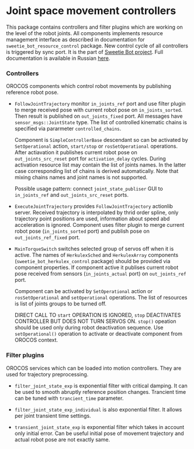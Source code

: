 Joint space movement controllers
================================

This package contains controllers and filter plugins which are working on the level of the robot joints. 
All components implements resource management interface as described in documentation for `sweetie_bot_resource_control` package.
New control cycle of all controllers is triggered by sync port.
It is the part of [Sweetie Bot project](sweetiebot.net).  Full documentation 
is available in Russian [here](https://gitlab.com/sweetie-bot/sweetie_doc/wikis/components-gait).

### Controllers

OROCOS components which control robot movements by publishing reference robot pose.

* `FollowJointTrajectory` monitor `in_joints_ref` port and use filter plugin to merge received pose 
    with current robot pose on `in_joints_sorted`. Then result is published on `out_joints_fixed` port.
	All messages have `sensor_msgs::JointState` type. The list of controlled kinematic chains 
	is specified via pararmeter `controlled_chains`. 

	Component is `SimpleControllerBase` descendant so can be activated by `SetOperational` action, `start/stop` or `rosSetOperational`
    operations. After actiavation it publishes current robot pose on `out_joints_src_reset` port for `activation_delay` cycles.
	During activation resource list may contain the list of joints names. In the latter case corresponding list of chains 
	is derived automatically. Note that mixing chains names and joint names is not supported.

	Possible usage pattern: connect `joint_state_publiser` GUI to `in_joints_ref` and `out_joints_src_reset` ports.

* `ExecuteJointTrajectory` provides `FollowJointTrajectory` actionlib server. Received trajectory is interpolated by
    thrid order spline, only trajectory point positions are used, information about speed abd acceleration is ignored.
	Component uses filter plugin to merge current robot pose (`in_joints_sorted` port) and publish pose on `out_joints_ref_fixed` port.

* `MainTorqueSwitch` switches selected group of servos off when it is active. The names of `HerkulexSched` and `HerkulexArray` components 
    (`sweetie_bot_herkulex_control` package) should be provided via component properties. If component active it publises 
	current robot pose received from sensors (`in_joints_actual` port) on `out_joints_ref` port.

	Component can be activated by `SetOperational` action or `rosSetOperational` and `setOperational` operations.
	The list of resources is list of joints groups to be turned off.

	DIRECT CALL TO `start` OPERATION IS IGNORED, `stop` DEACTIVATES CONTROLLER BUT DOES NOT TURN SERVOS ON.
	`stop()` opeation should be used only during robot deactivation sequence. 
	Use `setOperational()` operation to activate or deactivate component from OROCOS context.

### Filter plugins

OROCOS services which can be loaded into motion controllers. They are used for trajectory preprocessing.

* `filter_joint_state_exp` is exponential filter with critical damping. It can be used to smooth abruptly reference position changes.
    Trancient time can be tuned with `trancient_time` parameter.

* `filter_joint_state_exp_individual` is also exponential filter. It allows per joint transient time settings.

* `transient_joint_state_exp` is exponential filter which takes in account only initial error. Can be useful initial pose of 
    movement trajectory and actual robot pose are not exactly same.

